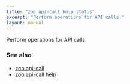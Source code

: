 ```yaml
---
title: "zoo api-call help status"
excerpt: "Perform operations for API calls."
layout: manual
---
```


Perform operations for API calls.

### See also

* [zoo api-call](./zoo_api-call)
* [zoo api-call help](./zoo_api-call_help)